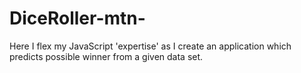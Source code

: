 # DiceRoller-mtn-
Here I flex my JavaScript 'expertise' as I create an application which predicts possible winner from a  given data set.
